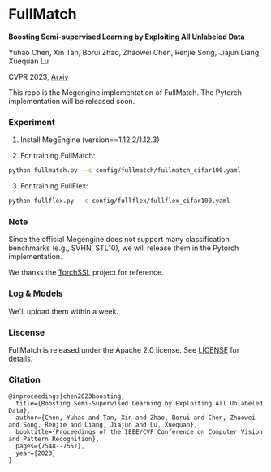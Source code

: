 # FullMatch

**Boosting Semi-supervised Learning by Exploiting All Unlabeled Data**

Yuhao Chen, Xin Tan, Borui Zhao, Zhaowei Chen, Renjie Song, Jiajun Liang, Xuequan Lu

CVPR 2023, [Arxiv](https://arxiv.org/abs/2303.11066)

This repo is the Megengine implementation of FullMatch. The Pytorch implementation will be released soon.

### Experiment

1. Install MegEngine (version==1.12.2/1.12.3)

2. For training FullMatch:
```bash
python fullmatch.py --c config/fullmatch/fullmatch_cifar100.yaml
```
3. For training FullFlex:
```bash
python fullflex.py --c config/fullflex/fullflex_cifar100.yaml
```


### Note

Since the official Megengine does not support many classification benchmarks (e.g., SVHN, STL10), we will release them in the Pytorch implementation.

We thanks the [TorchSSL](https://github.com/TorchSSL/TorchSSL) project for reference.

### Log & Models

We'll upload them within a week.

### Liscense
FullMatch is released under the Apache 2.0 license. See [LICENSE](license) for details.

### Citation
```
@inproceedings{chen2023boosting,
  title={Boosting Semi-Supervised Learning by Exploiting All Unlabeled Data},
  author={Chen, Yuhao and Tan, Xin and Zhao, Borui and Chen, Zhaowei and Song, Renjie and Liang, Jiajun and Lu, Xuequan},
  booktitle={Proceedings of the IEEE/CVF Conference on Computer Vision and Pattern Recognition},
  pages={7548--7557},
  year={2023}
}
```